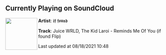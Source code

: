 ## Currently Playing on SoundCloud

[<img align="left" width="100" src="https://i1.sndcdn.com/artworks-hPlHHwPzSFsL0RZL-e13ZlQ-t500x500.jpg">](https://soundcloud.com/iffoundmusic/juice-wrld-the-kid-laroi-reminds-me-of-you-if-found-flip)

**Artist**: 𝖎𝖋 𝖋𝖔𝖚𝖓𝖉 

**Track**: Juice WRLD, The Kid Laroi - Reminds Me Of You (if found Flip)

Last updated at 08/18/2021 10:48
